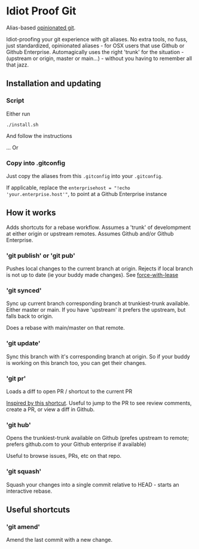 # Idiot Proof Git

Alias-based [opinionated git](https://softwaredoug.com/blog/2022/11/09/idiot-proof-git-aliases.html).

Idiot-proofing your git experience with git aliases. No extra tools, no fuss, just standardized, opinionated aliases - for OSX users that use Github or Github Enterprise. Automagically uses the right 'trunk' for the situation - (upstream or origin, master or main...) - without you having to remember all that jazz.

## Installation and updating

### Script

Either run

```
./install.sh
```

And follow the instructions

... Or

### Copy into .gitconfig

Just copy the aliases from this `.gitconfig` into your `.gitconfig`. 

If applicable, replace the `enterprisehost = "!echo 'your.enterprise.host'"`, to point at a Github Enterprise instance

## How it works

Adds shortcuts for a rebase workflow. Assumes a 'trunk' of develompment at either origin or upstream remotes. Assumes Github and/or Github Enterprise.

### 'git publish' or 'git pub'

Pushes local changes to the current branch at origin. Rejects if local branch is not up to date (ie your buddy made changes). See [force-with-lease](https://itnext.io/git-force-vs-force-with-lease-9d0e753e8c41?gi=569651c36210)

### 'git synced'

Sync up current branch corresponding branch at trunkiest-trunk available. Either master or main. If you have 'upstream' it prefers the upstream, but falls back to origin.

Does a rebase with main/master on that remote.

### 'git update'

Sync this branch with it's corresponding branch at origin. So if your buddy is working on this branch too, you can get their changes.

### 'git pr'

Loads a diff to open PR / shortcut to the current PR

[Inspired by this shortcut](https://salferrarello.com/git-alias-open-pull-request-github). Useful to jump to the PR to see review comments, create a PR, or view a diff in Github.

### 'git hub'

Opens the trunkiest-trunk available on Github (prefes upstream to remote; prefers github.com to your Github enterprise if available)

Useful to browse issues, PRs, etc on that repo.

### 'git squash'

Squash your changes into a single commit relative to HEAD - starts an interactive rebase.

## Useful shortcuts

### 'git amend'

Amend the last commit with a new change.
